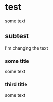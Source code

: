 # test

some text


## subtest

I'm changing the text

### some title

some text


### third title

some text
